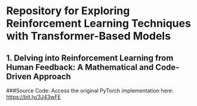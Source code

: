 # Repository for Exploring Reinforcement Learning Techniques with Transformer-Based Models

## 1. Delving into Reinforcement Learning from Human Feedback: A Mathematical and Code-Driven Approach

###Source Code:
Access the original PyTorch implementation here: https://bit.ly/3J43wFE

